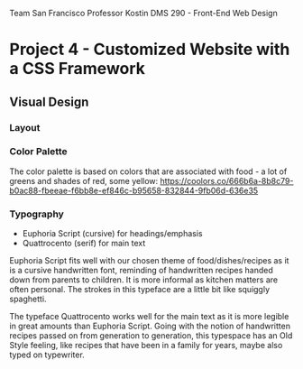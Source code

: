 Team San Francisco
Professor Kostin
DMS 290 - Front-End Web Design

# Project 4 - Customized Website with a CSS Framework

## Visual Design

### Layout

### Color Palette
The color palette is based on colors that are associated with food - a lot of greens and shades of red, some yellow:
https://coolors.co/666b6a-8b8c79-b0ac88-fbeeae-f6bb8e-ef846c-b95658-832844-9fb06d-636e35


### Typography

* Euphoria Script (cursive)    for headings/emphasis
* Quattrocento (serif)         for main text

Euphoria Script fits well with our chosen theme of food/dishes/recipes as it is a cursive handwritten font, reminding of handwritten recipes handed down from parents to children. It is more informal as kitchen matters are often personal. The strokes in this typeface are a little bit like squiggly spaghetti.

The typeface Quattrocento works well for the main text as it is more legible in great amounts than Euphoria Script. Going with the notion of handwritten recipes passed on from generation to generation, this typespace has an Old Style feeling, like recipes that have been in a family for years, maybe also typed on typewriter.
